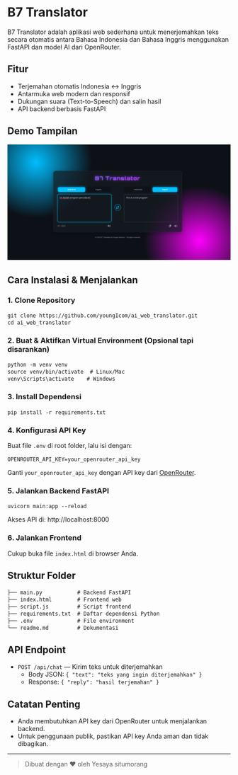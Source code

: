 # B7 Translator

B7 Translator adalah aplikasi web sederhana untuk menerjemahkan teks secara otomatis antara Bahasa Indonesia dan Bahasa Inggris menggunakan FastAPI dan model AI dari OpenRouter.

## Fitur
- Terjemahan otomatis Indonesia ↔ Inggris
- Antarmuka web modern dan responsif
- Dukungan suara (Text-to-Speech) dan salin hasil
- API backend berbasis FastAPI

## Demo Tampilan
![Demo UI](test.png) <!-- Ganti dengan screenshot jika ada -->

## Cara Instalasi & Menjalankan

### 1. Clone Repository
```
git clone https://github.com/youngIcom/ai_web_translator.git
cd ai_web_translator
```

### 2. Buat & Aktifkan Virtual Environment (Opsional tapi disarankan)
```
python -m venv venv
source venv/bin/activate  # Linux/Mac
venv\Scripts\activate    # Windows
```

### 3. Install Dependensi
```
pip install -r requirements.txt
```

### 4. Konfigurasi API Key
Buat file `.env` di root folder, lalu isi dengan:
```
OPENROUTER_API_KEY=your_openrouter_api_key
```
Ganti `your_openrouter_api_key` dengan API key dari [OpenRouter](https://openrouter.ai/).

### 5. Jalankan Backend FastAPI
```
uvicorn main:app --reload
```
Akses API di: http://localhost:8000

### 6. Jalankan Frontend
Cukup buka file `index.html` di browser Anda.

## Struktur Folder
```
├── main.py           # Backend FastAPI
├── index.html        # Frontend web
├── script.js         # Script frontend
├── requirements.txt  # Daftar dependensi Python
├── .env              # File environment
└── readme.md         # Dokumentasi
```

## API Endpoint
- `POST /api/chat` — Kirim teks untuk diterjemahkan
  - Body JSON: `{ "text": "teks yang ingin diterjemahkan" }`
  - Response: `{ "reply": "hasil terjemahan" }`

## Catatan Penting
- Anda membutuhkan API key dari OpenRouter untuk menjalankan backend.
- Untuk penggunaan publik, pastikan API key Anda aman dan tidak dibagikan.


---

> Dibuat dengan ❤️ oleh Yesaya situmorang

